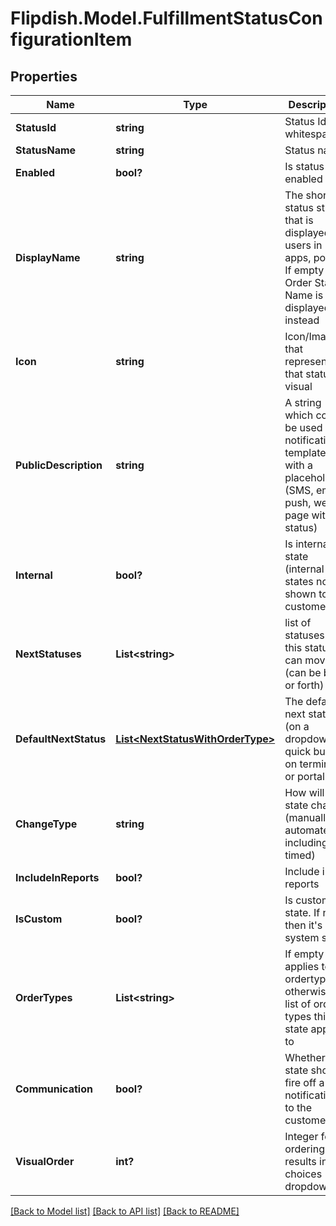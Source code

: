 # Flipdish.Model.FulfillmentStatusConfigurationItem
## Properties

Name | Type | Description | Notes
------------ | ------------- | ------------- | -------------
**StatusId** | **string** | Status Id (no whitespaces) | [optional] 
**StatusName** | **string** | Status name | [optional] 
**Enabled** | **bool?** | Is status enabled | [optional] 
**DisplayName** | **string** | The short status string that is displayed to users in apps, portal. If empty then Order Status Name is displayed instead | [optional] 
**Icon** | **string** | Icon/Image that represents that status visual | [optional] 
**PublicDescription** | **string** | A string which could be used in notification templates with a placeholder (SMS, email, push, web page with status) | [optional] 
**Internal** | **bool?** | Is internal state (internal states not shown to customers) | [optional] 
**NextStatuses** | **List&lt;string&gt;** | list of statuses that this status can move to (can be back or forth) | [optional] 
**DefaultNextStatus** | [**List&lt;NextStatusWithOrderType&gt;**](NextStatusWithOrderType.md) | The default next status (on a dropdown or quick button on terminal or portal) | [optional] 
**ChangeType** | **string** | How will state change (manually or automated, including timed) | [optional] 
**IncludeInReports** | **bool?** | Include in reports | [optional] 
**IsCustom** | **bool?** | Is custom state. If not, then it&#39;s a system state | [optional] 
**OrderTypes** | **List&lt;string&gt;** | If empty then applies to all ordertypes, otherwise a list of order types this state applies to | [optional] 
**Communication** | **bool?** | Whether state should fire off a notification to the customer | [optional] 
**VisualOrder** | **int?** | Integer for ordering results in choices (eg. dropdowns) | [optional] 

[[Back to Model list]](../README.md#documentation-for-models) [[Back to API list]](../README.md#documentation-for-api-endpoints) [[Back to README]](../README.md)

